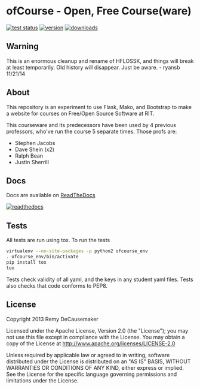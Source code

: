 # ofCourse - Open, Free Course(ware)

[![test status](https://api.travis-ci.org/ryansb/ofCourse.svg)](https://travis-ci.org/ryansb/ofCourse)
[![version](https://pypip.in/v/ofcourse/badge.png)](https://pypi.python.org/pypi/ofcourse/)
[![downloads](https://pypip.in/download/ofcourse/badge.svg)](https://pypi.python.org/pypi/ofcourse/)

## Warning

This is an enormous cleanup and rename of HFLOSSK, and things will break at
least temporarily. Old history will disappear. Just be aware. - ryansb 11/21/14

## About

This repository is an experiment to use Flask, Mako, and Bootstrap to make a
website for courses on Free/Open Source Software at RIT.

This courseware and its predecessors have been used by 4 previous professors,
who've run the course 5 separate times. Those profs are:

- Stephen Jacobs
- Dave Shein (x2)
- Ralph Bean
- Justin Sherrill

## Docs

Docs are available on [ReadTheDocs][rtfd]

[![readthedocs](https://readthedocs.org/projects/ofcourse/badge/?version=latest)](http://ofcourse.readthedocs.org/en/latest)

## Tests

All tests are run using tox. To run the tests

```sh
virtualenv --no-site-packages -p python2 ofcourse_env
. ofcourse_env/bin/activate
pip install tox
tox
```

Tests check validity of all yaml, and the keys in any student yaml files. Tests
also checks that code conforms to PEP8.

## License

Copyright 2013 Remy DeCausemaker

Licensed under the Apache License, Version 2.0 (the "License"); you may not use
this file except in compliance with the License.  You may obtain a copy of the
License at http://www.apache.org/licenses/LICENSE-2.0

Unless required by applicable law or agreed to in writing, software distributed
under the License is distributed on an "AS IS" BASIS, WITHOUT WARRANTIES OR
CONDITIONS OF ANY KIND, either express or implied.  See the License for the
specific language governing permissions and limitations under the License.

[rtfd]: http://ofcourse.readthedocs.org/
